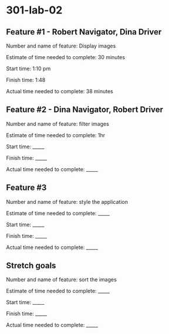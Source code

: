 # 301-lab-02

## Feature #1 - Robert Navigator, Dina Driver
Number and name of feature: Display images

Estimate of time needed to complete: 30 minutes

Start time: 1:10 pm

Finish time: 1:48

Actual time needed to complete: 38 minutes

## Feature #2 - Dina Navigator, Robert Driver
Number and name of feature: filter images

Estimate of time needed to complete: 1hr

Start time: _____

Finish time: _____

Actual time needed to complete: _____

## Feature #3
Number and name of feature: style the application

Estimate of time needed to complete: _____

Start time: _____

Finish time: _____

Actual time needed to complete: _____

## Stretch goals
Number and name of feature: sort the images

Estimate of time needed to complete: _____

Start time: _____

Finish time: _____

Actual time needed to complete: _____